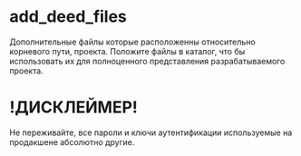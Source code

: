 # add_deed_files
Дополнительные файлы которые расположенны относительно корневого пути, проекта.
Положите файлы в каталог, что бы использовать их для полноценного представления разрабатываемого проекта.

# !ДИСКЛЕЙМЕР!
Не переживайте, все пароли и ключи аутентификации используемые на продакшене абсолютно другие.
